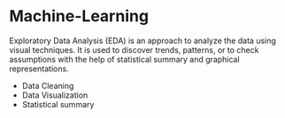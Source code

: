 # Machine-Learning

Exploratory Data Analysis (EDA) is an approach to analyze the data using visual techniques. It is used to discover trends, patterns, or to check assumptions with the help of statistical summary and graphical representations. 

* Data Cleaning
* Data Visualization
* Statistical summary
